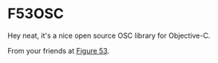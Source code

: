 # F53OSC

Hey neat, it's a nice open source OSC library for Objective-C.

From your friends at [Figure 53](http://figure53.com).
